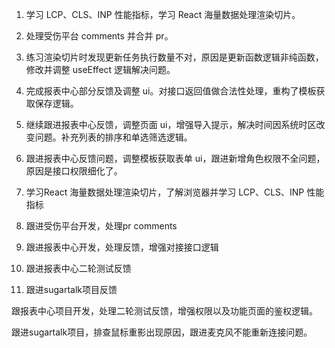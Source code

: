 1. 学习 LCP、CLS、INP 性能指标，学习 React 海量数据处理渲染切片。

2. 处理受伤平台 comments 并合并 pr。
3. 练习渲染切片时发现更新任务执行数量不对，原因是更新函数逻辑非纯函数，修改并调整 useEffect 逻辑解决问题。
4. 完成报表中心部分反馈及调整 ui。对接口返回值做合法性处理，重构了模板获取保存逻辑。
5. 继续跟进报表中心反馈，调整页面 ui，增强导入提示，解决时间因系统时区改变问题。补充列表的排序和单选筛选逻辑。
6. 跟进报表中心反馈问题，调整模板获取表单 ui，跟进新增角色权限不全问题，原因是接口权限细化了。





1. 学习React 海量数据处理渲染切片，了解浏览器并学习 LCP、CLS、INP 性能指标

2. 跟进受伤平台开发，处理pr comments
3. 跟进报表中心开发，处理反馈，增强对接接口逻辑



1. 跟进报表中心二轮测试反馈
2. 跟进sugartalk项目反馈



跟报表中心项目开发，处理二轮测试反馈，增强权限以及功能页面的鉴权逻辑。

跟进sugartalk项目，排查鼠标重影出现原因，跟进麦克风不能重新连接问题。